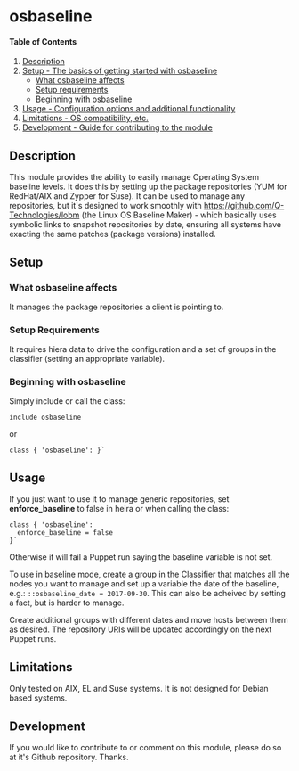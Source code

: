 # osbaseline

#### Table of Contents

1. [Description](#description)
1. [Setup - The basics of getting started with osbaseline](#setup)
    * [What osbaseline affects](#what-osbaseline-affects)
    * [Setup requirements](#setup-requirements)
    * [Beginning with osbaseline](#beginning-with-osbaseline)
1. [Usage - Configuration options and additional functionality](#usage)
1. [Limitations - OS compatibility, etc.](#limitations)
1. [Development - Guide for contributing to the module](#development)

## Description

This module provides the ability to easily manage Operating System baseline levels.  It does 
this by setting up the package repositories (YUM for RedHat/AIX and Zypper for Suse).  It can 
be used to manage any repositories, but it's designed to work smoothly with https://github.com/Q-Technologies/lobm (the 
Linux OS Baseline Maker) - which basically uses symbolic links to snapshot repositories by date, ensuring all systems
have exacting the same patches (package versions) installed.

## Setup

### What osbaseline affects

It manages the package repositories a client is pointing to.

### Setup Requirements

It requires hiera data to drive the configuration and a set of groups in the classifier (setting an appropriate variable).

### Beginning with osbaseline

Simply include or call the class:
```
include osbaseline
```

or
```
class { 'osbaseline': }`
```

## Usage

If you just want to use it to manage generic repositories, set **enforce_baseline** to false in heira or when calling the class:
```
class { 'osbaseline':
  enforce_baseline = false
}`
```
Otherwise it will fail a Puppet run saying the baseline variable is not set.

To use in baseline mode, create a group in the Classifier that matches all the nodes you want to manage and set up a variable the date of the 
baseline, e.g.: `::osbaseline_date = 2017-09-30`.  This can also be acheived by setting a fact, but is harder to manage.  

Create additional groups with different dates and move hosts between them as desired.  The repository URIs will be updated accordingly
on the next Puppet runs.

## Limitations

Only tested on AIX, EL and Suse systems.  It is not designed for Debian based systems.

## Development

If you would like to contribute to or comment on this module, please do so at it's Github repository.  Thanks.


